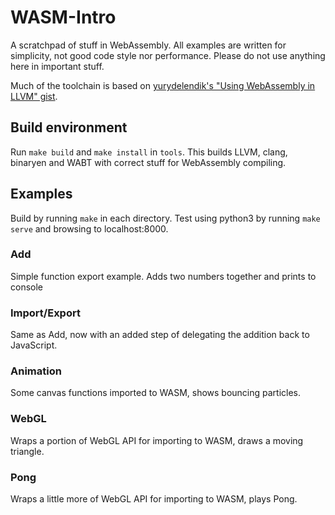 # WASM-Intro

A scratchpad of stuff in WebAssembly. All examples are written for simplicity, not good code style nor performance. Please do not use anything here in important stuff.

Much of the toolchain is based on [yurydelendik's "Using WebAssembly in LLVM" gist](https://gist.github.com/yurydelendik/4eeff8248aeb14ce763e).

## Build environment

Run `make build` and `make install` in `tools`. This builds LLVM, clang, binaryen and WABT with correct stuff for WebAssembly compiling.

## Examples

Build by running `make` in each directory. Test using python3 by running `make serve` and browsing to localhost:8000.

### Add

Simple function export example. Adds two numbers together and prints to console

### Import/Export

Same as Add, now with an added step of delegating the addition back to JavaScript.

### Animation

Some canvas functions imported to WASM, shows bouncing particles.

### WebGL

Wraps a portion of WebGL API for importing to WASM, draws a moving triangle.

### Pong

Wraps a little more of WebGL API for importing to WASM, plays Pong.
